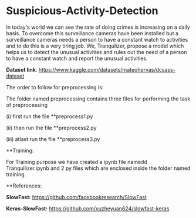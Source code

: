 # Suspicious-Activity-Detection

In today's world we can see the rate of doing crimes is increasing on a daily basis. To overcome this surveillance cameras have been installed but a surveillance cameras needs a person to have a constant watch to activities and to do this is a very tiring job. We, Tranqulizer, propose a model which helps us to detect the unusual activities and rules out the need of a person to have a constant watch and report the unusual activities.

**Dataset link**: https://www.kaggle.com/datasets/mateohervas/dcsass-dataset

The order to follow for preprocessing is:

  The folder named preprocessing contains three files for performing the task of preprocessing
  
(i) first run the file **preprocess1.py

(ii) then run the file **preprocess2.py

(iii) atlast run the file **preprocess3.py

**Training:

For Training purpose we have created a ipynb file namedd Tranquilizer.ipynb and 2 py files which are enclosed inside the folder named training.

**References:

**SlowFast:** https://github.com/facebookresearch/SlowFast 

**Keras-SlowFast:** https://github.com/xuzheyuan624/slowfast-keras

